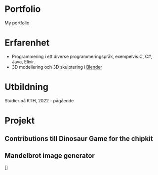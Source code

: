 # Portfolio
My portfolio

# Erfarenhet
- Programmering i ett diverse programmeringspråk, exempelvis C, C#, Java, Elixir.
- 3D modellering och 3D skulptering i [Blender](https://www.blender.org/)

# Utbildning
Studier på KTH, 2022 - pågående

# Projekt
## Contributions till Dinosaur Game for the chipkit

## Mandelbrot image generator
[]